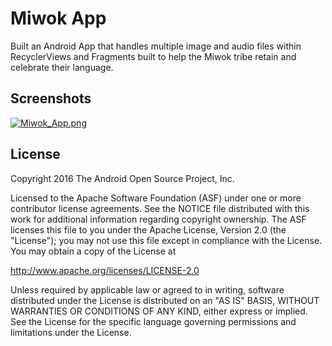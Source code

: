 Miwok App
===================================

Built an Android App that handles multiple image and audio files within RecyclerViews and Fragments built to help the Miwok tribe retain and celebrate their language.


## Screenshots
[![Miwok_App.png](https://s9.postimg.cc/68enk3rfj/Miwok_App.png)](https://postimg.cc/image/s7l27b89n/)


License
-------

Copyright 2016 The Android Open Source Project, Inc.

Licensed to the Apache Software Foundation (ASF) under one or more contributor
license agreements.  See the NOTICE file distributed with this work for
additional information regarding copyright ownership.  The ASF licenses this
file to you under the Apache License, Version 2.0 (the "License"); you may not
use this file except in compliance with the License.  You may obtain a copy of
the License at

http://www.apache.org/licenses/LICENSE-2.0

Unless required by applicable law or agreed to in writing, software
distributed under the License is distributed on an "AS IS" BASIS, WITHOUT
WARRANTIES OR CONDITIONS OF ANY KIND, either express or implied.  See the
License for the specific language governing permissions and limitations under
the License.
